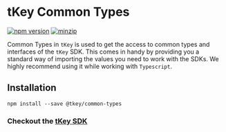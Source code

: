 # tKey Common Types

[![npm version](https://img.shields.io/npm/v/@tkey/common-types?label=%22%22)](https://www.npmjs.com/package/@tkey/common-types/v/latest) [![minzip](https://img.shields.io/bundlephobia/minzip/@tkey/common-types?label=%22%22)](https://bundlephobia.com/result?p=@tkey/common-types@latest)

Common Types in `tKey` is used to get the access to common types and interfaces of the `tKey` SDK. This comes in handy by providing you a standard way of importing the values you need to work with the SDKs. We highly recommend using it while working with `Typescript`.

## Installation

```shell
npm install --save @tkey/common-types
```

### Checkout the [tKey SDK](https://github.com/tkey/tkey)

